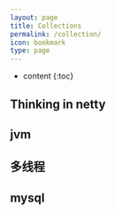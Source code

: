 ```yaml
---
layout: page
title: Collections
permalink: /collection/
icon: bookmark
type: page
---
```


* content
{:toc}

## Thinking in netty


## jvm

## 多线程

## mysql
